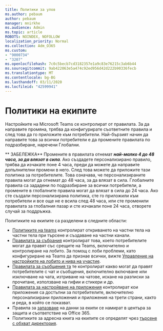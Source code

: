 ```yaml
---
title: Политики за улов
ms.author: pebaum
author: pebaum
manager: mnirkhe
ms.audience: Admin
ms.topic: article
ROBOTS: NOINDEX, NOFOLLOW
localization_priority: Normal
ms.collection: Adm_O365
ms.custom:
- "9000734"
- "3207"
ms.openlocfilehash: 7c0c5becb7cd3182357e1a9c83e76215c3ab6b44
ms.sourcegitcommit: 9ab422063e5a474c92ed956d42d222b90336fecb
ms.translationtype: MT
ms.contentlocale: bg-BG
ms.lasthandoff: 03/11/2020
ms.locfileid: "42599941"
---
```

# <a name="teams-policies"></a>Политики на екипите

Настройките на Microsoft Teams се контролират от правилата. За да направите промяна, трябва да конфигурирате съответните правила и след това да го приложите към потребители. Най-бързият начин да направите това за всички потребители е да промените правилата по подразбиране, наречени Глобални. 

** ЗАБЕЛЕЖКА** Промените в правилата отнемат ***най-малко 4 до 48 часа, за да влязат в сила***. Ако създадете персонализирано правило, трябва да изчакате поне 4 часа, преди да можете да направите допълнителни промени в него. След това можете да приложите тази политика за потребителите. Това означава, че персонализираните правила могат да отнемат до 48 часа, за да влязат в сила. Глобалните правила са зададени по подразбиране за всички потребители, а промените в глобалните правила могат да влязат в сила до 24 часа. Ако сте създали персонализирана политика, сте го приложили към потребители и все още не е всила след 48 часа, или сте променили правилата за глобалния пазар и сте изчакали поне 24 часа, отворете случай за поддръжка.

Политиките на екипите са разделени в следните области:

- [Политиките на teams](https://docs.microsoft.com/MicrosoftTeams/teams-policies) контролират откриването на частни тела на частни тела при търсене и създаване на частни канали.  
- [Правилата за събрания](https://docs.microsoft.com/microsoftteams/meeting-policies-in-teams) контролират това, което потребителите могат да правят със срещите на Teams, включително и контролиране на лобито. За помощ с лоби проблеми, като конфигуриране на Teams да признае всички, вижте [Управление на настройките на лобито и нива на участие](https://docs.microsoft.com/alchemyinsights/bypass-lobby).
- [Правилата за съобщения та](https://docs.microsoft.com/microsoftteams/messaging-policies-in-teams) те контролират какво могат да правят потребителите с чат и съобщения, включително включване или изключване на чата, изтриване на чатове, искане на разписки за прочитане, използване на гифии и стикери и др.
- [Правилата за настройване на приложения](https://docs.microsoft.com/MicrosoftTeams/teams-app-setup-policies) контролират кои приложения са достъпни за потребителите, включително персонализирани приложения и приложения на трети страни, както и реда, в който се показват.  
- Правила за [запазване](https://docs.microsoft.com/microsoftteams/retention-policies) на данни за екипи се намират в центъра за защита и съответствие на Office 365.
- Политиките за адресна книга на екипите се определят чрез [търсене с обхват директория](https://docs.microsoft.com/MicrosoftTeams/teams-scoped-directory-search).